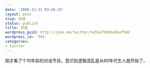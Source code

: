 ```yaml
---
date: '2009-12-31 03:56:35'
layout: post
slug: 对话
status: publish
title: 对话
wordpress_guid: http://jsms.me/twitter/%e5%af%b9%e8%af%9d
wordpress_id: '741'
categories:
- twitter
---
```


刚才看了个10年前的对话节目，意识到逻辑混乱是从60年代生人就开始了。
